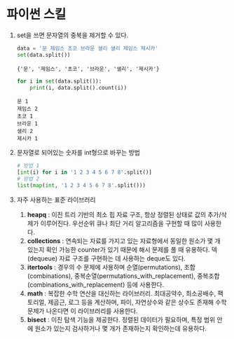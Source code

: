 # 파이썬 스킬


1. set을 쓰면 문자열의 중복을 제거할 수 있다. 
   ```python
   data = '문 제임스 초코 브라운 샐리 샐리 제임스 제시카'
   set(data.split())
   ```

   ```
   {'문', '제임스', '초코', '브라운', '샐리', '제시카'}
   ```

    ```python
    for i in set(data.split()):
        print(i, data.split().count(i))
    ```
    ```
    문 1
    제임스 2
    초코 1
    브라운 1
    샐리 2
    제시카 1
    ```
    
2. 문자열로 되어있는 숫자를 int형으로 바꾸는 방법
    ```python
    # 방법 1
    [int(i) for i in '1 2 3 4 5 6 7 8'.split()]
    # 방법 2
    list(map(int, '1 2 3 4 5 6 7 8'.split()))
    ```

3. 자주 사용하는 표준 라이브러리
   
    1. **heapq** : 이진 트리 기반의 최소 힙 자료 구조, 항상 정렬된 상태로 값의 추가/삭제가 이루어진다. 우선순위 큐나 최단 거리 알고리즘을 구현할 때 많이 사용한다.
    2. **collections** : 연속되는 자료를 가지고 있는 자료형에서 동일한 원소가 몇 개 있는지 확인 가능한 counter가 있기 때문에 해시 문제를 풀 때 유용하다. 덱(dequeue) 자료 구조를 구현하는 데 사용하는 deque도 있다.
    3. **itertools** : 경우의 수 문제에 사용하며 순열(permutations), 조합(combinations), 중복순열(permutations_with_replacement), 중복조합(combinations_with_replacement) 등에 사용한다.
    4. **math** : 복잡한 수학 연산을 대신하는 라이브러리. 최대공약수, 최소공배수, 팩토리얼, 제곱근, 로그 등을 계산하며, 파이, 자연상수와 같은 상수도 존재해 수학 문제가 나온다면 이 라이브러리를 사용한다.
    5. **bisect** : 이진 탐색 기능을 제공한다. 정렬된 데이터가 필요하며, 특정 범위 안에 원소가 있는지 검사하거나 몇 개가 존재하는지 확인하는데 유용하다.